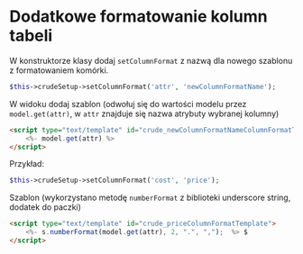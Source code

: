 Dodatkowe formatowanie kolumn tabeli
===

W konstruktorze klasy dodaj `setColumnFormat` z nazwą dla nowego szablonu z formatowaniem komórki.

```php
$this->crudeSetup->setColumnFormat('attr', 'newColumnFormatName');
```

W widoku dodaj szablon (odwołuj się do wartości modelu przez `model.get(attr)`, w `attr` znajduje się nazwa atrybuty wybranej kolumny)

```html
<script type="text/template" id="crude_newColumnFormatNameColumnFormatTemplate">
    <%- model.get(attr) %>
</script>
```

Przykład:

```php
$this->crudeSetup->setColumnFormat('cost', 'price');
```

Szablon (wykorzystano metodę `numberFormat` z biblioteki underscore string, dodatek do paczki)

```html
<script type="text/template" id="crude_priceColumnFormatTemplate">
    <%- s.numberFormat(model.get(attr), 2, ".", ",");  %> $
</script>
```
